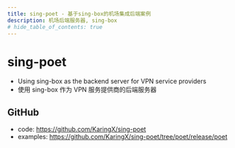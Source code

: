 ```yaml
---
title: sing-poet - 基于sing-box的机场集成后端案例
description: 机场后端服务器, sing-box
# hide_table_of_contents: true
---
```

# sing-poet
- Using sing-box as the backend server for VPN service providers
- 使用 sing-box 作为 VPN 服务提供商的后端服务器

## GitHub
- code: https://github.com/KaringX/sing-poet
- examples: https://github.com/KaringX/sing-poet/tree/poet/release/poet


